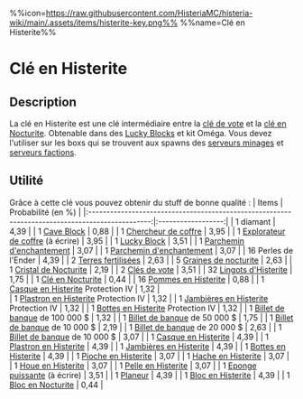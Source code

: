 %%icon=https://raw.githubusercontent.com/HisteriaMC/histeria-wiki/main/.assets/items/histerite-key.png%%
%%name=Clé en Histerite%%

# Clé en Histerite

## Description
La clé en Histerite est une clé intermédiaire entre la [clé de vote](https://histeria.fr/wiki/objets/vote-key) et la [clé en Nocturite](https://histeria.fr/wiki/objets/nocturite-key). Obtenable dans des [Lucky Blocks](https://histeria.fr/wiki/blocs/lucky-block) et kit Oméga. Vous devez l'utiliser sur les boxs qui se trouvent aux spawns des [serveurs minages](https://histeria.fr/wiki/mondes/minage-servers) et [serveurs factions](https://histeria.fr/wiki/mondes/faction-servers).

## Utilité
Grâce à cette clé vous pouvez obtenir du stuff de bonne qualité :
| Items                                                                                           | Probabilité (en %) |
|:-----------------------------------------------------------------------------------------------:|:------------------:|
| 1 diamant                                                                                       | 4,39               |
| 1 [Cave Block](https://histeria.fr/wiki/blocs/cave-block)                                       | 0,88               |
| 1 [Chercheur de coffre](https://histeria.fr/wiki/objets/chest-finder)                         | 3,95               |
| 1 [Explorateur de coffre](https://histeria.fr/wiki/objets/chest-explorer) (à écrire)                        | 3,95               |
| 1 [Lucky Block](https://histeria.fr/wiki/blocs/lucky-block)                                     | 3,51               |
| 1 [Parchemin d'enchantement](https://histeria.fr/wiki/objets/forge-note)                                       | 3,07               |
| 1 [Parchemin d'enchantement](https://histeria.fr/wiki/objets/forge-note)                                       | 3,07               |
| 16 Perles de l'Ender                                                                            | 4,39               |
| 2 [Terres fertilisées](https://histeria.fr/wiki/blocs/fertilized-dirt)                          | 2,63               |
| 5 [Graines de nocturite](https://histeria.fr/wiki/objets/nocturite-seed)                        | 2,63               |
| 1 [Cristal de Nocturite](https://histeria.fr/wiki/objets/nocturite-crystal)                     | 2,19               |
| 2 [Clés de vote](https://histeria.fr/wiki/objets/vote-key)                                      | 3,51               |
| 32 [Lingots d'Histerite](https://histeria.fr/wiki/objets/histerite-ingot)                       | 1,75               |
| 1 [Clé en Nocturite](https://histeria.fr/wiki/objets/nocturite-key)                             | 0,44               |
| 16 [Pommes en Histerite](https://histeria.fr/wiki/objets/histerite-apple)                       | 0,88               |
| 1 [Casque en Histerite](https://histeria.fr/wiki/armures/histerite-helmet) Protection IV        | 1,32               |                
| 1 [Plastron en Histerite](https://histeria.fr/wiki/armures/histerite-chestplate) Protection IV  | 1,32               |
| 1 [Jambières en Histerite](https://histeria.fr/wiki/armures/histerite-leggings) Protection IV   | 1,32               |
| 1 [Bottes en Histerite](https://histeria.fr/wiki/armures/histerite-boots) Protection IV         | 1,32               |
| 1 [Billet de banque](https://histeria.fr/wiki/objets/bank-note) de 100 000 $                    | 1,32               |
| 1 [Billet de banque](https://histeria.fr/wiki/objets/bank-note) de 50 000 $                     | 1,75               |
| 1 [Billet de banque](https://histeria.fr/wiki/objets/bank-note) de 10 000 $                     | 2,19               |
| 1 [Billet de banque](https://histeria.fr/wiki/objets/bank-note) de 20 000 $                     | 2,63               |
| 1 [Billet de banque](https://histeria.fr/wiki/objets/bank-note) de 10 000 $                     | 3,07               |
| 1 [Casque en Histerite](https://histeria.fr/wiki/armures/histerite-helmet)                      | 4,39               |
| 1 [Plastron en Histerite](https://histeria.fr/wiki/armures/histerite-chestplate)                | 4,39               |
| 1 [Jambières en Histerite](https://histeria.fr/wiki/armures/histerite-leggings)                 | 4,39               |
| 1 [Bottes en Histerite](https://histeria.fr/wiki/armures/histerite-boots)                       | 4,39               |
| 1 [Pioche en Histerite](https://histeria.fr/wiki/outils/histerite-pickaxe)                      | 3,07               |
| 1 [Hache en Histerite](https://histeria.fr/wiki/outils/histerite-axe)                           | 3,07               |               
| 1 [Houe en Histerite](https://histeria.fr/wiki/outils/histerite-hoe)                            | 3,07               |
| 1 [Pelle en Histerite](https://histeria.fr/wiki/outils/histerite-shovel)                        | 3,07               |
| 1 [Eponge puissante](https://histeria.fr/wiki/objets/sponge) (à écrire)                                   | 3,51               |
| 1 [Planeur](https://histeria.fr/wiki/objets/hang-glider)                                             | 4,39               |
| 1 [Bloc en Histerite](https://histeria.fr/wiki/blocs/histerite-block)                           | 4,39               |
| 1 [Bloc en Nocturite](https://histeria.fr/wiki/blocs/nocturite-block)                           | 0,44               |
